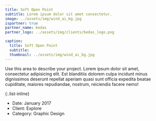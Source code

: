 ```yaml
---
title: Soft Open Point
subtitle: Lorem ipsum dolor sit amet consectetur.
image: ../assets/img/wind_ai_bg.jpg
ispartner: true
partner_name: bedas
partner_logo: ../assets/img/clients/bedas_logo.png

caption:
  title: Soft Open Point
  subtitle: 
  thumbnail: ../assets/img/wind_ai_bg.jpg
---
```


Use this area to describe your project. Lorem ipsum dolor sit amet, consectetur adipisicing elit. Est blanditiis dolorem culpa incidunt minus dignissimos deserunt repellat aperiam quasi sunt officia expedita beatae cupiditate, maiores repudiandae, nostrum, reiciendis facere nemo!

{:.list-inline}

- Date: January 2017
- Client: Explore
- Category: Graphic Design
